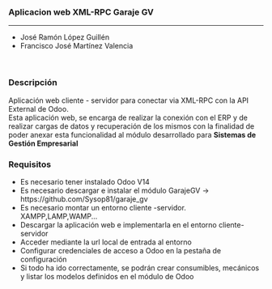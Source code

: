 <h3>Aplicacion web XML-RPC Garaje GV </h3>
<hr>
<ul>
    <li>José Ramón López Guillén</li>
    <li>Francisco José Martínez Valencia</li>
</ul>
<br>
<h3>Descripción</h3>
<p>Aplicación web cliente - servidor para conectar via XML-RPC con la API External de Odoo.<br>
   Esta aplicación web, se encarga de realizar la conexión con el ERP y de realizar cargas de datos y recuperación de los mismos
   con la finalidad de poder anexar esta funcionalidad al módulo desarrollado para <b>Sistemas de Gestión Empresarial</b></p>
 <h3>Requisitos</h3>
 <ul>
  <li>Es necesario tener instalado Odoo V14</li>
  <li>Es necesario descargar e instalar el módulo GarajeGV -> https://github.com/Sysop81/garaje_gv </li>
  <li>Es necesario montar un entorno cliente -servidor. XAMPP,LAMP,WAMP...</li>
  <li>Descargar la aplicación web e implementarla en el entorno cliente-servidor</li>
  <li>Acceder mediante la url local de entrada al entorno</li>
  <li>Configurar credenciales de acceso a Odoo en la pestaña de configuración</li>
  <li>Si todo ha ido correctamente, se podrán crear consumibles, mecánicos y listar los modelos definidos en el módulo de Odoo</li>
 </ul>

